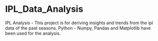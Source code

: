 # IPL_Data_Analysis
IPL Analysis - This project is for deriving insights and trends from the ipl data of the past seasons. Python - Numpy, Pandas and  Matplotlib have been used for the analysis.
